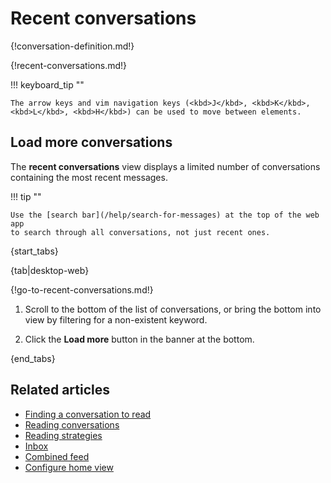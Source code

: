 # Recent conversations

{!conversation-definition.md!}

{!recent-conversations.md!}

!!! keyboard_tip ""

    The arrow keys and vim navigation keys (<kbd>J</kbd>, <kbd>K</kbd>,
    <kbd>L</kbd>, <kbd>H</kbd>) can be used to move between elements.

## Load more conversations

The **recent conversations** view displays a limited number of conversations
containing the most recent messages.

!!! tip ""

    Use the [search bar](/help/search-for-messages) at the top of the web app
    to search through all conversations, not just recent ones.

{start_tabs}

{tab|desktop-web}

{!go-to-recent-conversations.md!}

1. Scroll to the bottom of the list of conversations, or bring the bottom into
   view by filtering for a non-existent keyword.

1. Click the **Load more** button in the banner at the bottom.

{end_tabs}

## Related articles
* [Finding a conversation to read](/help/finding-a-conversation-to-read)
* [Reading conversations](/help/reading-conversations)
* [Reading strategies](/help/reading-strategies)
* [Inbox](/help/inbox)
* [Combined feed](/help/combined-feed)
* [Configure home view](/help/configure-home-view)
